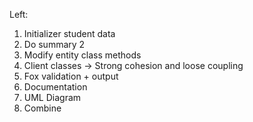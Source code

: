 Left:
1) Initializer student data
2) Do summary 2
3) Modify entity class methods
4) Client classes -> Strong cohesion and loose coupling
5) Fox validation + output
6) Documentation
7) UML Diagram
8) Combine 
